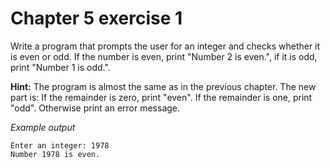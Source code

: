 # Chapter 5 exercise 1

Write a program that prompts the user for an integer and checks whether it is even or odd. If the number is even, print "Number 2 is even.", if it is odd, print "Number 1 is odd.".

**Hint:**
The program is almost the same as in the previous chapter. The new part is: If the remainder is zero, print "even". If the remainder is one, print "odd". Otherwise print an error message.

_Example output_

```
Enter an integer: 1978
Number 1978 is even.
```
